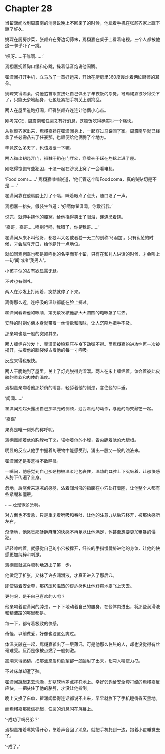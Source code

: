 # Chapter 28

当翟潇闻收到周震南的消息说晚上不回来了的时候，他拿着手机在张颜齐家上蹿下跳了好久。

姚琛在厨房炒菜，张颜齐在旁边切蒜末，焉栩嘉在桌子上看着电视。三个人都被他这一乍乎吓了一跳。

‘哎呀……干嘛啊……’

焉栩嘉抚着胸口缓和心跳，操着低音炮说他闹腾。

翟潇闻打开手机，立马放了一首好运来，开始在厨房里360度轰炸着两位厨师的耳朵。

姚琛笑得温柔，说他这首歌直接让自己做出了年夜饭的感觉。可焉栩嘉被吵得受不了，只能无奈地起身，让他赶紧把手机关上别捣乱。

两人在屋里追跑打闹，吓得张颜齐连连让他俩小心点。

刚考完CE，周震南和任豪又有好消息，这顿饭吃得确实叫一个痛快。

从张颜齐家出来，焉栩嘉挂在翟潇闻身上，一起穿过马路回了家。周震南早就已经拿了些必需品去了任豪那，也顺便给他俩腾了个地方。

毕竟这么多天了，也该发泄一下嘛。

两人掏出钥匙开门，把鞋子扔在门厅处，穿着袜子踩在地毯上进了屋。

刚吃得饱饱有些犯困，干脆一起在沙发上窝了一会看电视。

‘Food coma……’ 焉栩嘉喃喃说道，‘他们管这个叫Food coma，真的贼贴切是不是……’ 

翟潇闻靠在他肩膀上打了个嗝，眯着眼点了点头，随口嗯了一声。

焉栩嘉一抬头，假装生气道：‘好啊你翟潇闻，你敷衍我。’

说完，就伸手挠他的腰窝，给他挠得笑出了眼泪，连连求着饶。

‘嘉哥，嘉哥……咱别行吗，我错了，你是我哥……’

翟潇闻从来不叫他哥，都是叫大名或者独一无二的别称‘马羽加’。只有认怂的时候，才会屈尊开口，给他提升一点地位。

就如同焉栩嘉也都是直呼他的名字而非小翟，只有在和别人讲话的时候，才会叫上一句‘闻’或者‘我男人’。

小孩子似的占有欲显露无疑。

不过也有例外。

两人在沙发上打闹着，突然就停了下来。

离得那么近，连呼吸的温热都能在脸上拂过。

翟潇闻看着他的眼睛，第无数次被他那大大圆圆的电眼吸了进去。

安静的时刻仿佛本身就带着一丝情欲和暧昧，让人沉陷地措手不及。

那亲吻也是一般的突如其来。

两人缠绵在沙发上，翟潇闻被稳稳压在身下动弹不得。而焉栩嘉的进攻性再一次被揭开，扶着他的脑袋侵占着他的每一寸呼吸。

反应来得也很快。

两人干脆跑到了屋里，关上了灯光脱得光溜溜。两人在床上缠绵着，体会着彼此皮肤的柔软和肉体的温度。

焉栩嘉亲吻着他那娇俏的嘴唇，轻舔着他的侧颈，含住他的耳垂。

‘闻闻……’

翟潇闻抬起头露出自己那漂亮的侧颈，迎合着他的动作，与他的吻交融在一起。

‘嘉嘉’

果真是唯一例外的称呼呢。

焉栩嘉顺着他的胸膛吻下来，轻吻着他的小腹，舌尖舔着他的大腿根。

明显的反应从他手中握着的硬物中能感受到，涌出一股又一股的浊液来。

翟潇闻还是害羞得不敢睁眼。

一瞬间，他感觉到自己那硬物被温柔地包裹住，温热的口腔上下吮吸着，让那快感从胯下传遍了全身。

忽地，后庭传来凉凉的感觉，沾着润滑液的指腹在小穴处打着圈，让他整个人都有些紧绷和僵硬。

……还是很紧张啊。

对方倒也不着急，只是重复着吮吸和吞吐，让他的注意力从后穴移开，被那快感所左右。

渐渐地，他感觉那酥酥麻麻的快感不再足以让他满足，他甚至想要更加粗暴的侵犯。

轻轻呻吟着，就感觉自己的小穴被撑开，纤长的手指慢慢挤进他的身体，让他的快感更加纯粹和刺激。

焉栩嘉就这样顺利地迈出了第一步。

他做足了扩张，又抹了许多润滑液，才真正进入了那后穴。

即使隔着安全套，那挤压和温热的舒适感也让他舒爽地要飞上天去。

更何况，是干自己喜欢的人呢？

他亲吻着翟潇闻的脖颈，一下下地动着自己的腰身，在他体内进出，将那些润滑液和精液蹭的哪里都是。

每一下，都有着极致的快感。

奇怪，以前做爱，好像也没这么爽过。

体温交融在一起，焉栩嘉都出了一层薄汗。可是他那么怕热的人，却也没觉得有丝毫难受。反而是像被点燃了一般刺激。

高潮来得透彻，把那些忍耐和欲望都一股脑射了出来，让两人精疲力尽。

不过床单却遭了殃。

翟潇闻跳起来去洗澡，却腿软地差点摔在地上。幸好旁边给安全套打结的焉栩嘉反应快，一把扶住了他的胳膊，才没让他摔倒。

晚上又换了床单，翟潇闻累得连话都说不出来，早早就放下了手机睡得昏天黑地。

而焉栩嘉那微信亮起，任豪的消息闪在屏幕上。

‘-成功了吗兄弟？’

焉栩嘉捂着嘴笑得开心，憋着声音回了消息，就把手机扔到一边，抱着小翟睡觉去了。

‘-成了。’


























